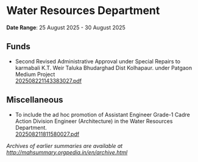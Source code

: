 # Water Resources Department

**Date Range**: 25 August 2025 - 30 August 2025


## Funds
- Second Revised  Administrative Approval  under Special Repairs to karmabali  K.T. Weir Taluka Bhudarghad  Dist  Kolhapaur. under Patgaon Medium Project\
  [202508221143383027.pdf](https://gr.maharashtra.gov.in/Site/Upload/Government%20Resolutions/English/202508221143383027.pdf)

## Miscellaneous
- To include the ad hoc promotion of Assistant Engineer Grade-1 Cadre Action Division Engineer (Architecture) in the Water Resources Department.\
  [202508211811580027.pdf](https://gr.maharashtra.gov.in/Site/Upload/Government%20Resolutions/English/202508211811580027.pdf)


*Archives of earlier summaries are available at http://mahsummary.orgpedia.in/en/archive.html*